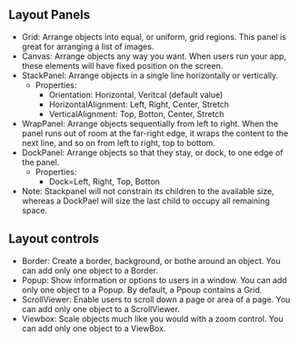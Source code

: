 ## Layout Panels
- Grid: Arrange objects into equal, or uniform, grid regions. This panel is great for arranging a list of images.
- Canvas: Arrange objects any way you want. When users run your app, these elements will have fixed position on the screen.
- StackPanel: Arrange objects in a single line horizontally or vertically.
  - Properties:
    - Orientation: Horizontal, Veritcal (default value)
    - HorizontalAlignment: Left, Right, Center, Stretch
    - VerticalAlignment: Top, Botton, Center, Stretch
- WrapPanel: Arrange objects sequentially from left to right. When the panel runs out of room at the far-right edge, it wraps the content to the next line, and so on from left to right, top to bottom.
- DockPanel: Arrange objects so that they stay, or dock, to one edge of the panel.
  - Properties:
    - Dock=Left, Right, Top, Botton
- Note: Stackpanel will not constrain its children to the available size, whereas a DockPael will size the last child to occupy all remaining space.
  
## Layout controls
- Border: Create a border, background, or bothe around an object. You can add only one object to a Border.
- Popup: Show information or options to users in a window. You can add only one object to a Popup. By default, a Ppoup contains a Grid.
- ScrollViewer: Enable users to scroll down a page or area of a page. You can add only one object to a ScrollViewer.
- Viewbox: Scale objects much like you would with a zoom control.  You can add only one object to a ViewBox.
